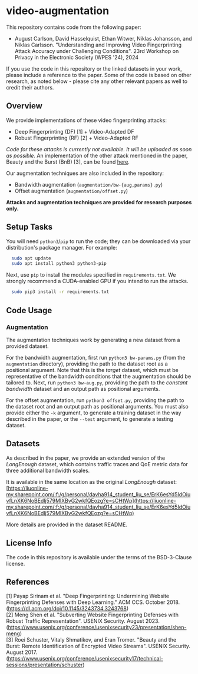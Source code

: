 # video-augmentation

This repository contains code from the following paper:
 - August Carlson, David Hasselquist, Ethan Witwer, Niklas Johansson, and Niklas Carlsson. "Understanding and Improving Video Fingerprinting Attack Accuracy under Challenging Conditions". 23rd Workshop on Privacy in the Electronic Society (WPES '24), 2024

If you use the code in this repository or the linked datasets in your work, please include a reference to the paper.
Some of the code is based on other research, as noted below - please cite any other relevant papers as well to credit their authors.

## Overview

We provide implementations of these video fingerprinting attacks:
 - Deep Fingerprinting (DF) [1] + Video-Adapted DF
 - Robust Fingerprinting (RF) [2] + Video-Adapted RF

*Code for these attacks is currently not available. It will be uploaded as soon as possible.* An implementation of the other attack mentioned in the paper, Beauty and the Burst (BnB) [3], can be found [here](https://github.com/trafnex/raising-the-bar).

Our augmentation techniques are also included in the repository:
 - Bandwidth augmentation (`augmentation/bw-{aug,params}.py`)
 - Offset augmentation (`augmentation/offset.py`)

**Attacks and augmentation techniques are provided for research purposes only.**

## Setup Tasks

You will need `python3`/`pip` to run the code; they can be downloaded via your distribution's package manager. For example:

```bash
  sudo apt update
  sudo apt install python3 python3-pip
```

Next, use `pip` to install the modules specified in `requirements.txt`. We strongly recommend a CUDA-enabled GPU if you intend to run the attacks.

```bash
  sudo pip3 install -r requirements.txt
```

## Code Usage

### Augmentation

The augmentation techniques work by generating a new dataset from a provided dataset.

For the bandwidth augmentation, first run `python3 bw-params.py` (from the `augmentation` directory), providing the path to the dataset root as a positional argument. Note that this is the *target* dataset, which must be representative of the bandwidth conditions that the augmentation should be tailored to. Next, run `python3 bw-aug.py`, providing the path to the *constant bandwidth* dataset and an output path as positional arguments.

For the offset augmentation, run `python3 offset.py`, providing the path to the dataset root and an output path as positional arguments. You must also provide either the `-k` argument, to generate a training dataset in the way described in the paper, or the `--test` argument, to generate a testing dataset.

## Datasets

As described in the paper, we provide an extended version of the _LongEnough_ dataset, which contains traffic traces and QoE metric data for three additional bandwidth scales.

It is available in the same location as the original _LongEnough_ dataset: [https://liuonline-my.sharepoint.com/:f:/g/personal/davha914_student_liu_se/ErK6esYd5IdOiuvfLnXK6NoBEdlj579MlXBvG2wkfQEozg?e=sCHtWp](https://liuonline-my.sharepoint.com/:f:/g/personal/davha914_student_liu_se/ErK6esYd5IdOiuvfLnXK6NoBEdlj579MlXBvG2wkfQEozg?e=sCHtWp)

More details are provided in the dataset README.

## License Info

The code in this repository is available under the terms of the BSD-3-Clause license.

## References
 [1] Payap Sirinam et al. "Deep Fingerprinting: Undermining Website Fingerprinting Defenses with Deep Learning." ACM CCS. October 2018. (https://dl.acm.org/doi/10.1145/3243734.3243768)  
 [2] Meng Shen et al. "Subverting Website Fingerprinting Defenses with Robust Traffic Representation". USENIX Security. August 2023. (https://www.usenix.org/conference/usenixsecurity23/presentation/shen-meng)  
 [3] Roei Schuster, Vitaly Shmatikov, and Eran Tromer. "Beauty and the Burst: Remote Identification of Encrypted Video Streams". USENIX Security. August 2017. (https://www.usenix.org/conference/usenixsecurity17/technical-sessions/presentation/schuster)
